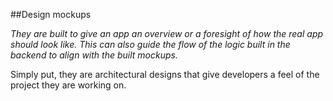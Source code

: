 ##Design mockups

_They are built to give an app an overview or a foresight of how the real app should look like. This can also guide the flow of the logic built in the backend to align with the built mockups._

Simply put, they are architectural designs that give developers a feel of the project they are working on.